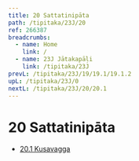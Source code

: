 ```yaml
---
title: 20 Sattatinipāta
path: /tipitaka/23J/20
ref: 266387
breadcrumbs:
  - name: Home
    link: /
  - name: 23J Jātakapāḷi
    link: /tipitaka/23J
prevL: /tipitaka/23J/19/19.1/19.1.2
upL: /tipitaka/23J/0
nextL: /tipitaka/23J/20/20.1
---
```


# 20 Sattatinipāta

* [20.1 Kusavagga](/tipitaka/23J/20/20.1)


